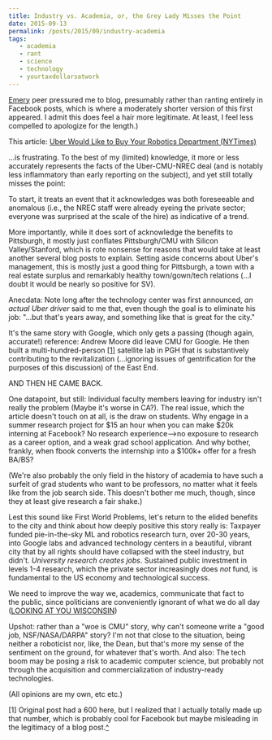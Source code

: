 ```yaml
---
title: Industry vs. Academia, or, the Grey Lady Misses the Point
date: 2015-09-13
permalink: /posts/2015/09/industry-academia
tags: 
   - academia
   - rant
   - science
   - technology
   - yourtaxdollarsatwork
---
```


[Emery](http://emeryberger.com/) peer pressured me to blog, presumably rather than ranting entirely in Facebook posts, which is where a moderately shorter version of this first appeared. I admit this does feel a hair more legitimate. At least, I feel less compelled to apologize for the length.)

This article:
[Uber Would Like to Buy Your Robotics Department (NYTimes)](http://www.nytimes.com/2015/09/13/magazine/uber-would-like-to-buy-your-robotics-department.html)

...is frustrating. To the best of my (limited) knowledge, it more or less
accurately represents the facts of the Uber-CMU-NREC deal (and is notably less
inflammatory than early reporting on the subject), and yet still totally misses
the point: 

To start, it treats an event that it acknowledges was both foreseeable and
anomalous (i.e., the NREC staff were already eyeing the private sector; everyone
was surprised at the scale of the hire) as indicative of a trend.

More importantly, while it does sort of acknowledge the benefits to Pittsburgh,
it mostly just conflates Pittsburgh/CMU with Silicon Valley/Stanford, which is
rote nonsense for reasons that would take at least another several blog posts to
explain. Setting aside concerns about Uber's management, this is mostly just a
good thing for Pittsburgh, a town with a real estate surplus and remarkably
healthy town/gown/tech relations (...I doubt it would be nearly so positive for
SV).

Anecdata: Note long after the technology center was first announced, *an
actual Uber driver* said to me that, even though the goal is to eliminate
his job: "...but that's years away, and something like that is great for the
city."


It's the same story with Google, which only gets a passing (though again,
accurate!) reference: Andrew Moore did leave CMU for Google. He then built a
multi-hundred-person <a href="#one" name="backtoone">[1]</a> satellite lab in
PGH that is substantively contributing to the revitalization (...ignoring issues
of gentrification for the purposes of this discussion) of the East End.

AND THEN HE CAME BACK.

One datapoint, but still: Individual faculty members leaving for industry isn't
really the problem (Maybe it's worse in CA?). The real issue, which the article
doesn't touch on at all, is the draw on students. Why engage in a summer
research project for $15 an hour when you can make $20k interning at Facebook?
No research experience--&gt;no exposure to research as a career option, and a
weak grad school application. And why bother, frankly, when fbook converts the
internship into a $100k+ offer for a fresh BA/BS?

(We're also probably the only field in the history of academia to have such a
surfeit of grad students who want to be professors, no matter what it feels like
from the job search side. This doesn't bother me much, though, since they at
least give research a fair shake.)

Lest this sound like First World Problems, let's return to the elided benefits
to the city and think about how deeply positive this story really is: Taxpayer
funded pie-in-the-sky ML and robotics research turn, over 20-30 years, into
Google labs and advanced technology centers in a beautiful, vibrant city that by
all rights should have collapsed with the steel industry, but didn't.
*University research creates jobs*. Sustained public investment in levels
1-4 research, which the private sector increasingly does *not* fund, is
fundamental to the US economy and technological success.

We need to improve the way we, academics, communicate that fact to the public, since politicians are conveniently ignorant of what we do all day ([LOOKING AT YOU WISCONSIN](http://www.forbes.com/sites/stevensalzberg/2015/08/14/scott-walker-takes-250-million-from-u-wisconsin-gives-250m-to-billionaire-sports-team-owners/))

Upshot: rather than a "woe is CMU" story, why can't someone write a "good job,
NSF/NASA/DARPA" story? I'm not that close to the situation, being neither a
roboticist nor, like, the Dean, but that's more my sense of the sentiment on the
ground, for whatever that's worth. And also: The tech boom may be posing a risk
to academic computer science, but probably not through the acquisition and
commercialization of industry-ready technologies.

(All opinions are my own, etc etc.)

<a name="one"></a>[1] Original post had a 600 here, but I realized that I
actually totally made up that number, which is probably cool for Facebook but
maybe misleading in the legitimacy of a blog post.<a href="#backtoone">^</a> 